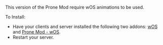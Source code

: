 This version of the Prone Mod require wOS animations to be used.

To Install:<br>
- Have your clients and server installed the following two addons: [wOS](https://steamcommunity.com/sharedfiles/filedetails/?id=757604550) and [Prone Mod - wOS](https://steamcommunity.com/workshop/filedetails/?id=775573383).
- Restart your server.